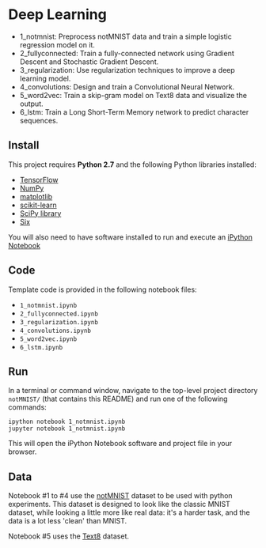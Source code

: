 # Deep Learning
- 1_notmnist: Preprocess notMNIST data and train a simple logistic regression model on it.
- 2_fullyconnected: Train a fully-connected network using Gradient Descent and Stochastic Gradient Descent.
- 3_regularization: Use regularization techniques to improve a deep learning model.
- 4_convolutions: Design and train a Convolutional Neural Network.
- 5_word2vec: Train a skip-gram model on Text8 data and visualize the output.
- 6_lstm: Train a Long Short-Term Memory network to predict character sequences.

## Install

This project requires **Python 2.7** and the following Python libraries installed:

- [TensorFlow](http://www.tensorflow.org/)
- [NumPy](http://www.numpy.org/)
- [matplotlib](http://matplotlib.org/)
- [scikit-learn](http://scikit-learn.org/stable/)
- [SciPy library](http://www.scipy.org/scipylib/index.html)
- [Six](http://pypi.python.org/pypi/six/)

You will also need to have software installed to run and execute an [iPython Notebook](http://ipython.org/notebook.html)

## Code

Template code is provided in the following notebook files:
- `1_notmnist.ipynb`
- `2_fullyconnected.ipynb`
- `3_regularization.ipynb`
- `4_convolutions.ipynb`
- `5_word2vec.ipynb`
- `6_lstm.ipynb`

## Run

In a terminal or command window, navigate to the top-level project directory `notMNIST/` (that contains this README) and run one of the following commands:

```ipython notebook 1_notmnist.ipynb```  
```jupyter notebook 1_notmnist.ipynb```

This will open the iPython Notebook software and project file in your browser.

## Data

Notebook #1 to #4 use the [notMNIST](http://yaroslavvb.blogspot.com/2011/09/notmnist-dataset.html) dataset to be used with python experiments. This dataset is designed to look like the classic MNIST dataset, while looking a little more like real data: it's a harder task, and the data is a lot less 'clean' than MNIST.

Notebook #5 uses the [Text8](http://mattmahoney.net/dc/textdata) dataset.
